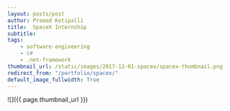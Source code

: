 ```yaml
---
layout: posts/post
author: Pramod Kotipalli
title:  SpaceX Internship
subtitle: 
tags:
    - software-engineering
    - c#
    - .net-framework
thumbnail_url: /static/images/2017-12-01-spacex/spacex-thumbnail.png
redirect_from: "/portfolio/spacex/"
default_image_fullwidth: True
---
```


![]({{ page.thumbnail_url }})
